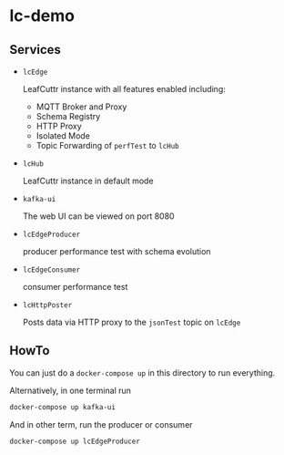 # lc-demo

## Services

* `lcEdge`

  LeafCuttr instance with all features enabled including:
  - MQTT Broker and Proxy
  - Schema Registry
  - HTTP Proxy
  - Isolated Mode
  - Topic Forwarding of `perfTest` to `lcHub`

* `lcHub`

  LeafCuttr instance in default mode

* `kafka-ui`

  The web UI can be viewed on port 8080

* `lcEdgeProducer`

  producer performance test with schema evolution

* `lcEdgeConsumer`

  consumer performance test

* `lcHttpPoster`

  Posts data via HTTP proxy to the `jsonTest` topic on `lcEdge`


## HowTo

You can just do a `docker-compose up` in this directory to run everything.

Alternatively, in one terminal run
```bash
docker-compose up kafka-ui
```

And in other term, run the producer or consumer
```bash
docker-compose up lcEdgeProducer
```